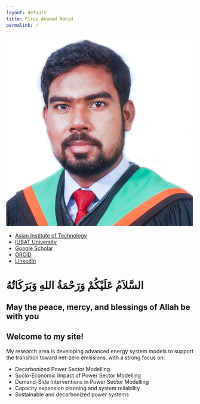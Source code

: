 ```yaml
---
layout: default
title: Firuz Ahamed Nahid
permalink: /
---
```


<div class="sidebar">
  <img src="/image/Untitled design.png" alt="Profile Picture" class="profile-img">

  <ul class="sidebar-links">
  <li><a href="https://www.ait.ac.th" target="_blank"><i class="fas fa-university"></i> Asian Institute of Technology</a></li>
  <li><a href="https://eee.iubat.edu/faculty/" target="_blank"><i class="fas fa-university"></i> IUBAT University</a></li>
  <li><a href="https://scholar.google.com/citations?user=uqPruO4AAAAJ&hl=en" target="_blank"><i class="fab fa-google"></i> Google Scholar</a></li>
  <li><a href="https://orcid.org/0000-0002-2531-7640" target="_blank"><i class="fab fa-orcid"></i> ORCID</a></li>
  <li><a href="https://www.linkedin.com/in/firuz-ahamed-nahid/" target="_blank"><i class="fab fa-linkedin"></i> LinkedIn</a></li>
    
  </ul>
  
</div>

<div class="main-content">
  <h1> السَّلاَمُ عَلَيْكُمْ وَرَحْمَةُ اللهِ وَبَرَكَاتُهُ </h1>
  <h2> May the peace, mercy, and blessings of Allah be with you </h2>
  <h2> Welcome to my site! </h2>
  
  <p>My research area is developing advanced energy system models to support the transition toward net-zero emissions, with a strong focus on:</p>
  <ul>
    <li>Decarbonized Power Sector Modelling</li>
    <li>Socio-Economic Impact of Power Sector Modelling</li>
    <li>Demand-Side Interventions in Power Sector Modelling</li>
    <li>Capacity expansion planning and system reliability</li>
    <li>Sustainable and decarbonized power systems</li>
  </ul>
</div>

